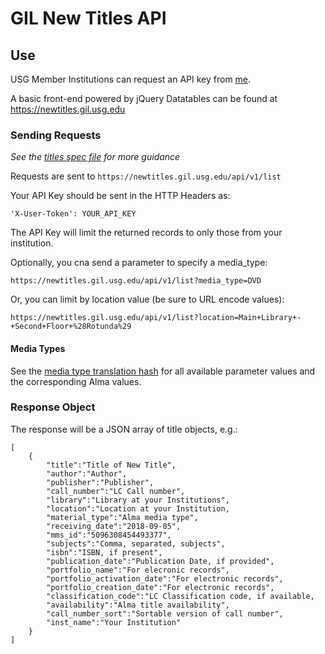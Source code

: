 # GIL New Titles API

## Use

USG Member Institutions can request an API key from [me](mailto:mak@uga.edu).

A basic front-end powered by jQuery Datatables can be found at <https://newtitles.gil.usg.edu>

### Sending Requests

_See the [titles spec file](https://github.com/GIL-GALILEO/new-titles-api/blob/master/spec/request/titles_spec.rb) for more guidance_

Requests are sent to `https://newtitles.gil.usg.edu/api/v1/list`

Your API Key should be sent in the HTTP Headers as:

```'X-User-Token': YOUR_API_KEY```

The API Key will limit the returned records to only those from your institution.

Optionally, you cna send a parameter to specify a media_type:

`https://newtitles.gil.usg.edu/api/v1/list?media_type=DVD`

Or, you can limit by location value (be sure to URL encode values):

`https://newtitles.gil.usg.edu/api/v1/list?location=Main+Library+-+Second+Floor+%28Rotunda%29`

#### Media Types

See the [media type translation hash](https://github.com/GIL-GALILEO/new-titles-api/blob/f97b4c2823d754a428c549b08f4e88552ca50c19/app/controllers/titles_controller.rb#L36)
for all available parameter values and the corresponding Alma values.

### Response Object

The response will be a JSON array of title objects, e.g.:

```
[
    {
        "title":"Title of New Title", 
        "author":"Author", 
        "publisher":"Publisher", 
        "call_number":"LC Call number", 
        "library":"Library at your Institutions", 
        "location":"Location at your Institution, 
        "material_type":"Alma media type", 
        "receiving_date":"2018-09-05", 
        "mms_id":"5096308454493377", 
        "subjects":"Comma, separated, subjects", 
        "isbn":"ISBN, if present", 
        "publication_date":"Publication Date, if provided", 
        "portfolio_name":"For elecronic records", 
        "portfolio_activation_date":"For electronic records", 
        "portfolio_creation_date":"For electronic records", 
        "classification_code":"LC Classification code, if available, 
        "availability":"Alma title availability", 
        "call_number_sort":"Sortable version of call number", 
        "inst_name":"Your Institution"
    }
]
```